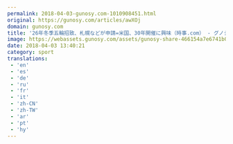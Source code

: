 ```yaml
---
permalink: 2018-04-03-gunosy.com-1010908451.html
original: https://gunosy.com/articles/awXOj
domain: gunosy.com
title: '26年冬季五輪招致、札幌などが申請=米国、30年開催に興味（時事.com） - グノシー'
image: https://webassets.gunosy.com/assets/gunosy-share-466154a7e6741b0dbc8895ceff97e34818892a0e7dbc05d641d2606f8820dd35.jpg
date: 2018-04-03 13:40:21
category: sport
translations: 
 - 'en'
 - 'es'
 - 'de'
 - 'ru'
 - 'fr'
 - 'it'
 - 'zh-CN'
 - 'zh-TW'
 - 'ar'
 - 'pt'
 - 'hy'
---
```


